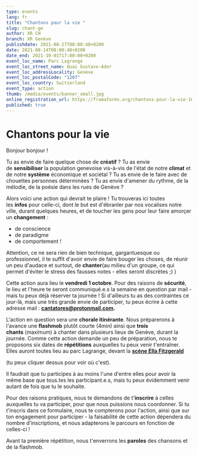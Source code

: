 ```yaml
---
type: events
lang: fr
title: "Chantons pour la vie "
slug: chant-ge
author: XR CH
branch: XR Genève
publishdate: 2021-08-27T08:00:48+0200
date: 2021-08-14T08:00:48+0200
date_end: 2021-10-01T17:00:00+0200
event_loc_name: Parc Lagrange
event_loc_street_name: Quai Gustave-Ador
event_loc_addressLocality: Genève
event_loc_postalCode: "1207"
event_loc_country: Switzerland
event_type: action
thumb: /media/events/banner_small.jpg
online_registration_url: https://framaforms.org/chantons-pour-la-vie-1626987428
published: true
---
```

# Chantons pour la vie 

Bonjour bonjour !

Tu as envie de faire quelque chose de **créatif** ? Tu as envie de **sensibiliser** la population genevoise vis-à-vis de l'état de notre **climat** et de notre **système** économique et sociétal ? Tu as envie de le faire avec de chouettes personnes déterminées ? Tu as envie d'amener du rythme, de la mélodie, de la poésie dans les rues de Genève ?

Alors voici une action qui devrait te plaire ! Tu trouveras ici toutes les **infos** pour celle-ci, dont le but est d'ébranler par nos vocalises notre ville, durant quelques heures, et de toucher les gens pour leur faire amorçer un **changement** :

* de conscience
* de paradigme
* de comportement !

Attention, ce ne sera rien de bien technique, gargantuesque ou professionnel, il te suffit d'avoir envie de faire bouger les choses, de réunir un peu d'audace et surtout, de **chanter**(au milieu d'un groupe, ce qui permet d'éviter le stress des fausses notes - elles seront discrètes ;) )

Cette action aura lieu le **vendredi 1 octobre**. Pour des raisons de **sécurité**, le lieu et l'heure te seront communiqué.e.s la semaine en question par mail - mais tu peux déjà réserver ta journée ! Si d'ailleurs tu as des contraintes ce jour-là, mais une très grande envie de participer, tu peux écrire à cette adresse mail : **[cantatores@protonmail.com](mailto:cantatores@protonmail.com).**

L'action en question sera une **chorale itinérante**. Nous préparerons à l'avance une **flashmob** plutôt courte (4min) ainsi que **trois chants** (maximum) à chanter dans plusieurs lieux de Genève, durant la journée. Comme cette action demande un peu de préparation, nous te proposons six dates de **répétitions** auxquelles tu peux venir t'entraîner. Elles auront toutes lieu au parc Lagrange, devant la **[scène Ella Fitzgerald](https://www.openstreetmap.org/directions?from=46.20647%2C%206.16830&to=&route=46.206472253251434%2C6.168300211429597%3B#map=19/46.20651/6.16790)**

(tu peux cliquer dessus pour voir où c'est).

Il faudrait que tu participes à au moins l'une d'entre elles pour avoir la même base que tous.tes les participant.e.s, mais tu peux évidemment venir autant de fois que tu le souhaite.

Pour des raisons pratiques, nous te demandons de t'**inscrire** à celles auxquelles tu va participer, pour que nous puissions nous coordonner. Si tu t'inscris dans ce formulaire, nous te compterons pour l'action, ainsi que sur ton engagement pour participer - la faisabilité de cette action dépendera du nombre d'inscriptions, et nous adapterons le parcours en fonction de celles-ci !

Avant ta première répétition, nous t'enverrons les **paroles** des chansons et de la flashmob.